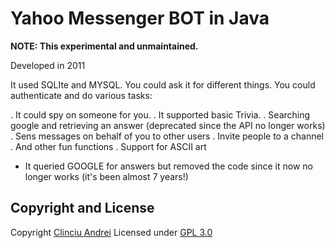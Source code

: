 # Yahoo Messenger BOT in Java

**NOTE: This experimental and unmaintained.**

Developed in 2011

It used SQLIte and MYSQL. You could ask it for different things. You could authenticate and do various tasks:

. It could spy on someone for you.
. It supported basic Trivia.
. Searching google and retrieving an answer (deprecated since the API no longer works)
. Sens messages on behalf of you to other users
. Invite people to a channel 
. And other fun functions
. Support for ASCII art
- It queried GOOGLE for answers but removed the code since it now no longer works (it's been almost 7 years!)

## Copyright and License
Copyright [Clinciu Andrei](https://andreiclinciu.net) 
Licensed under [GPL 3.0](https://choosealicense.com/licenses/gpl-3.0/)
